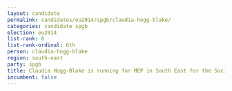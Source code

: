 ```yaml
---
layout: candidate
permalink: candidates/eu2014/spgb/claudia-hogg-blake/
categories: candidate spgb
election: eu2014
list-rank: 6
list-rank-ordinal: 6th
person: claudia-hogg-blake
region: south-east
party: spgb
title: Claudia Hogg-Blake is running for MEP in South East for the Socialist Party of Great Britain
incumbent: false
---
```


